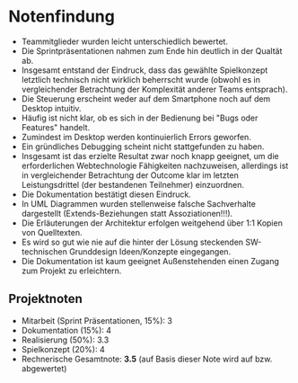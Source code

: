 # Notenfindung

- Teammitglieder wurden leicht unterschiedlich bewertet.
- Die Sprintpräsentationen nahmen zum Ende hin deutlich in der Qualtät ab.
- Insgesamt entstand der Eindruck, dass das gewählte Spielkonzept letztlich technisch nicht wirklich beherrscht wurde (obwohl es in vergleichender Betrachtung der Komplexität anderer Teams entsprach).
- Die Steuerung erscheint weder auf dem Smartphone noch auf dem Desktop intuitiv.
- Häufig ist nicht klar, ob es sich in der Bedienung bei "Bugs oder Features" handelt.
- Zumindest im Desktop werden kontinuierlich Errors geworfen.
- Ein gründliches Debugging scheint nicht stattgefunden zu haben.
- Insgesamt ist das erzielte Resultat zwar noch knapp geeignet, um die erforderlichen Webtechnologie Fähigkeiten nachzuweisen, allerdings ist in vergleichender Betrachtung der Outcome klar im letzten Leistungsdrittel (der bestandenen Teilnehmer) einzuordnen.
- Die Dokumentation bestätigt diesen Eindruck.
- In UML Diagrammen wurden stellenweise falsche Sachverhalte dargestellt (Extends-Beziehungen statt Assoziationen!!!).
- Die Erläuterungen der Architektur erfolgen weitgehend über 1:1 Kopien von Quelltexten.
- Es wird so gut wie nie auf die hinter der Lösung steckenden SW-technischen Grunddesign Ideen/Konzepte eingegangen.
- Die Dokumentation ist kaum geeignet Außenstehenden einen Zugang zum Projekt zu erleichtern.

## Projektnoten

- Mitarbeit (Sprint Präsentationen, 15%): 3
- Dokumentation (15%): 4
- Realisierung (50%): 3.3
- Spielkonzept (20%): 4
- Rechnerische Gesamtnote: **3.5** (auf Basis dieser Note wird auf bzw. abgewertet)